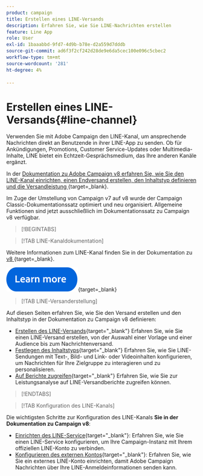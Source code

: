 ```yaml
---
product: campaign
title: Erstellen eines LINE-Versands
description: Erfahren Sie, wie Sie LINE-Nachrichten erstellen
feature: Line App
role: User
exl-id: 1baaabbd-9fd7-4d9b-b78e-d2a559d7dddb
source-git-commit: ad6f3f2cf242d28de9e6da5cec100e096c5cbec2
workflow-type: tm+mt
source-wordcount: '281'
ht-degree: 4%

---
```


# Erstellen eines LINE-Versands{#line-channel}

Verwenden Sie mit Adobe Campaign den LINE-Kanal, um ansprechende Nachrichten direkt an Benutzende in ihrer LINE-App zu senden. Ob für Ankündigungen, Promotions, Customer Service-Updates oder Multimedia-Inhalte, LINE bietet ein Echtzeit-Gesprächsmedium, das Ihre anderen Kanäle ergänzt.

In der [Dokumentation zu Adobe Campaign v8 erfahren Sie, wie Sie den LINE-Kanal einrichten, einen Endversand erstellen, den Inhaltstyp definieren und die Versandleistung &#x200B;](https://experienceleague.adobe.com/de/docs/campaign/campaign-v8/send/line.md){target=_blank}.

Im Zuge der Umstellung von Campaign v7 auf v8 wurde der Campaign Classic-Dokumentationssatz optimiert und neu organisiert. Allgemeine Funktionen sind jetzt ausschließlich im Dokumentationssatz zu Campaign v8 verfügbar.

>[!BEGINTABS]

>[!TAB LINE-Kanaldokumentation]

Weitere Informationen zum LINE-Kanal finden Sie in der Dokumentation zu [&#x200B; v8 &#x200B;](https://experienceleague.adobe.com/en/docs/campaign/campaign-v8/send/line.html){target=_blank}.


[![Bild](../../assets/do-not-localize/learn-more-button.svg)](https://experienceleague.adobe.com/de/docs/campaign/campaign-v8/send/emails/email){target=_blank}


>[!TAB LINE-Versanderstellung]

Auf diesen Seiten erfahren Sie, wie Sie den Versand erstellen und den Inhaltstyp in der Dokumentation zu Campaign v8 definieren:

* [Erstellen des LINE-Versands](https://experienceleague.adobe.com/de/docs/campaign/campaign-v8/send/line.md#creating-the-delivery){target="_blank"} Erfahren Sie, wie Sie einen LINE-Versand erstellen, von der Auswahl einer Vorlage und einer Audience bis zum Nachrichtenversand.
* [Festlegen des Inhaltstyps](https://experienceleague.adobe.com/de/docs/campaign/campaign-v8/send/line.md#defining-the-content){target="_blank"} Erfahren Sie, wie Sie LINE-Sendungen mit Text-, Bild- und Link- oder Videoinhalten konfigurieren, um Nachrichten für Ihre Zielgruppe zu interagieren und zu personalisieren.
* [Auf Berichte zugreifen](https://experienceleague.adobe.com/de/docs/campaign/campaign-v8/send/line.md#accessing-reports){target="_blank"} Erfahren Sie, wie Sie zur Leistungsanalyse auf LINE-Versandberichte zugreifen können.


>[!ENDTABS]



>[!TAB Konfiguration des LINE-Kanals]

Die wichtigsten Schritte zur Konfiguration des LINE-Kanals **Sie in der Dokumentation zu Campaign v8**:

* [Einrichten des LINE-Service](https://experienceleague.adobe.com/de/docs/campaign/campaign-v8/send/line.md#configure-line-service){target="_blank"}: Erfahren Sie, wie Sie einen LINE-Service konfigurieren, um Ihre Campaign-Instanz mit Ihrem offiziellen LINE-Konto zu verbinden.
* [Konfigurieren des externen Kontos](https://experienceleague.adobe.com/de/docs/campaign/campaign-v8/send/line.md#configure-line-external){target="_blank"}: Erfahren Sie, wie Sie ein externes LINE-Konto einrichten, damit Adobe Campaign Nachrichten über Ihre LINE-Anmeldeinformationen senden kann.

